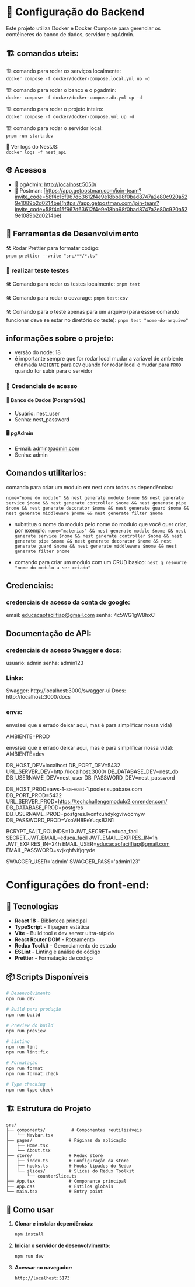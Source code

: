 # 🚀 Configuração do Backend

Este projeto utiliza Docker e Docker Compose para gerenciar os contêineres do banco de dados, servidor e pgAdmin.

## 🏗 comandos uteis:
🏗 comando para rodar os serviços localmente:<br>
``docker compose -f docker/docker-compose.local.yml up -d``

🏗 comando para rodar o banco e o pgadmin:<br>
``docker compose -f docker/docker-compose.db.yml up -d``

🏗 comando para rodar o projeto inteiro:<br>
``docker compose -f docker/docker-compose.yml up -d``

🏗 comando para rodar o servidor local:<br>
``pnpm run start:dev``

📜 Ver logs do NestJS:<br>
``docker logs -f nest_api``

## 🌐 Acessos
- 🔗 pgAdmin: [http://localhost:5050/](http://localhost:5050/)
- 🔗 Postman: [https://app.getpostman.com/join-team?invite_code=58f4c15f967d63612f4e9e18bb98f0bad8747a2e80c920a529e1089b2d0214be](https://app.getpostman.com/join-team?invite_code=58f4c15f967d63612f4e9e18bb98f0bad8747a2e80c920a529e1089b2d0214be)

## 🔧 Ferramentas de Desenvolvimento
🛠 Rodar Prettier para formatar código:<br>
``pnpm prettier --write "src/**/*.ts"``

### 🔧 realizar teste testes
🛠 Comando para rodar os testes localmente:
``pnpm test``

🛠 Comando para rodar o covarage:
``pnpm test:cov``

🛠 Comando para o teste apenas para um arquivo (para essse comando funcionar deve se estar no diretório do teste):
``pnpm test "nome-do-arquivo"``


## informações sobre o projeto:

- versão do node: 18
- é importante sempre que for rodar local mudar a variavel de ambiente chamada `AMBIENTE` para `DEV` quando for rodar local e mudar para `PROD` quando for subir para o servidor
### 🔑 Credenciais de acesso

#### 🏦 Banco de Dados (PostgreSQL)
- Usuário: nest_user
- Senha: nest_password

#### 🖥 pgAdmin
- E-mail: admin@admin.com
- Senha: admin 

## Comandos utilitarios:
comando para criar um modulo em nest com todas as dependências:

``nome="nome do modulo" && nest generate module $nome && nest generate service $nome && nest generate controller $nome && nest generate pipe $nome && nest generate decorator $nome && nest generate guard $nome && nest generate middleware $nome && nest generate filter $nome ``

- substitua o nome do modulo pelo nome do modulo que você quer criar, por exemplo:
`nome="materias" && nest generate module $nome && nest generate service $nome && nest generate controller $nome && nest generate pipe $nome && nest generate decorator $nome && nest generate guard $nome && nest generate middleware $nome && nest generate filter $nome`

- comando para criar um modulo com um CRUD basico:
``nest g resource "nome do modulo a ser criado"``

## Credenciais:


### credenciais de acesso da conta do google:
email: educacaofacilfiap@gmail.com
senha: 4c5WG1gW8hxC


## Documentação de API:

### credenciais de acesso Swagger e docs:
usuario: admin 
senha: admin123

### Links:
Swagger: http://localhost:3000/swagger-ui
Docs: http://localhost:3000/docs


### envs:
envs(sei que é errado deixar aqui, mas é para simplificar nossa vida) 

AMBIENTE=PROD

        

envs(sei que é errado deixar aqui, mas é para simplificar nossa vida):
AMBIENTE=dev

DB_HOST_DEV=localhost
DB_PORT_DEV=5432
URL_SERVER_DEV=http://localhost:3000/
DB_DATABASE_DEV=nest_db
DB_USERNAME_DEV=nest_user
DB_PASSWORD_DEV=nest_password


DB_HOST_PROD=aws-1-sa-east-1.pooler.supabase.com
DB_PORT_PROD=5432
URL_SERVER_PROD=https://techchallengemodulo2.onrender.com/
DB_DATABASE_PROD=postgres
DB_USERNAME_PROD=postgres.lvonfxuhdykgviwqcmyw
DB_PASSWORD_PROD=VxoVH8ReYuqsB3N1


BCRYPT_SALT_ROUNDS=10
JWT_SECRET=educa_facil
SECRET_JWT_EMAIL=educa_facil
JWT_EMAIL_EXPIRES_IN=1h
JWT_EXPIRES_IN=24h
EMAIL_USER=educacaofacilfiap@gmail.com
EMAIL_PASSWORD=svjkqhfvifjqryde

SWAGGER_USER='admin'
SWAGGER_PASS='admin123'




# Configurações do front-end:

## 🚀 Tecnologias

- **React 18** - Biblioteca principal
- **TypeScript** - Tipagem estática
- **Vite** - Build tool e dev server ultra-rápido
- **React Router DOM** - Roteamento
- **Redux Toolkit** - Gerenciamento de estado
- **ESLint** - Linting e análise de código
- **Prettier** - Formatação de código

## 📦 Scripts Disponíveis

```bash
# Desenvolvimento
npm run dev

# Build para produção
npm run build

# Preview do build
npm run preview

# Linting
npm run lint
npm run lint:fix

# Formatação
npm run format
npm run format:check

# Type checking
npm run type-check
```

## 🏗️ Estrutura do Projeto

```
src/
├── components/          # Componentes reutilizáveis
│   └── Navbar.tsx
├── pages/              # Páginas da aplicação
│   ├── Home.tsx
│   └── About.tsx
├── store/              # Redux store
│   ├── index.ts        # Configuração da store
│   ├── hooks.ts        # Hooks tipados do Redux
│   └── slices/         # Slices do Redux Toolkit
│       └── counterSlice.ts
├── App.tsx             # Componente principal
├── App.css             # Estilos globais
└── main.tsx            # Entry point
```

## 🔧 Como usar

1. **Clonar e instalar dependências:**
   ```bash
   npm install
   ```

2. **Iniciar o servidor de desenvolvimento:**
   ```bash
   npm run dev
   ```

3. **Acessar no navegador:**
   ```
   http://localhost:5173
   ```
